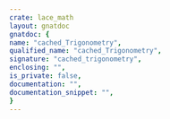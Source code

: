 ```yaml
---
crate: lace_math
layout: gnatdoc
gnatdoc: {
name: "cached_Trigonometry",
qualified_name: "cached_Trigonometry",
signature: "cached_trigonometry",
enclosing: "",
is_private: false,
documentation: "",
documentation_snippet: "",
}
---
```

